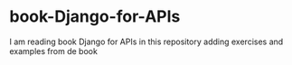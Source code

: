 # book-Django-for-APIs
I am reading book Django for APIs in this repository adding exercises and examples from de book

